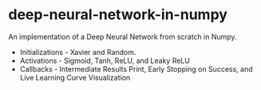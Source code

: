 # deep-neural-network-in-numpy

An implementation of a Deep Neural Network from scratch in Numpy. 

* Initializations - Xavier and Random.
* Activations - Sigmoid, Tanh, ReLU, and Leaky ReLU
* Callbacks - Intermediate Results Print, Early Stopping on Success, and Live Learning Curve Visualization